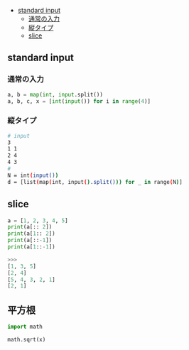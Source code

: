 - [standard input](#anchor1")
    - [通常の入力](#通常の入力)
    - [縦タイプ](#縦タイプ)
    - [slice](#slice)
## standard input 

<a id="anchor1"></a>

### 通常の入力
```py
a, b = map(int, input.split())
a, b, c, x = [int(input()) for i in range(4)]
```
### 縦タイプ
```sh
# input
3
1 1
2 4
4 3
#  
N = int(input())
d = [list(map(int, input().split())) for _ in range(N)]
```

## slice
```py
a = [1, 2, 3, 4, 5]
print(a[:: 2])
print(a[1:: 2])
print(a[::-1])
print(a[1::-1])

>>>
[1, 3, 5]
[2, 4]
[5, 4, 3, 2, 1]
[2, 1]
```

## 平方根
```py
import math 

math.sqrt(x)
```